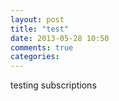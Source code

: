 ```yaml
---
layout: post
title: "test"
date: 2013-05-28 10:50
comments: true
categories: 
---
```


testing subscriptions
